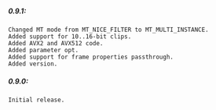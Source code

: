 ##### 0.9.1:
    Changed MT mode from MT_NICE_FILTER to MT_MULTI_INSTANCE.
    Added support for 10..16-bit clips.
    Added AVX2 and AVX512 code.
    Added parameter opt.
    Added support for frame properties passthrough.
    Added version.

##### 0.9.0:
    Initial release.

